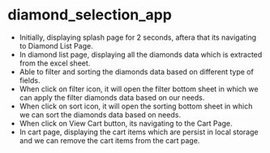 # diamond_selection_app

* Initially, displaying splash page for 2 seconds, aftera that its navigating to Diamond List Page. 
* In diamond list page, displaying all the diamonds data which is extracted from the excel sheet. 
* Able to filter and sorting the diamonds data based on different type of fields.
* When click on filter icon, it will open the filter bottom sheet in which we can apply the filter diamonds data based on our needs.
* When click on sort icon, it will open the sorting  bottom sheet in which we can sort the diamonds data based on needs.
* When click on View Cart button, its navigating to the Cart Page.
* In cart page, displaying the cart items which are persist in local storage and we can remove the cart items from the cart page.
